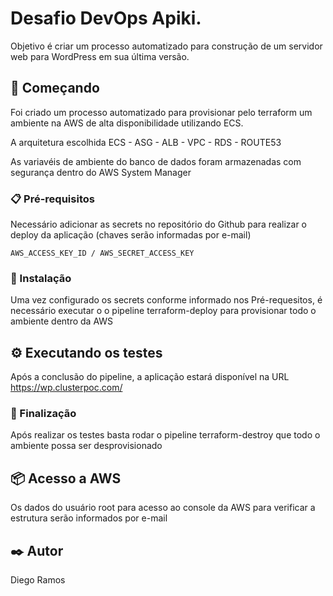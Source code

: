 # Desafio DevOps Apiki.

Objetivo é criar um processo automatizado para construção de um servidor web para WordPress em sua última versão.

## 🚀 Começando

Foi criado um processo automatizado para provisionar pelo terraform um ambiente na AWS de alta disponibilidade utilizando ECS.

A arquitetura escolhida ECS - ASG - ALB - VPC - RDS - ROUTE53

As variavéis de ambiente do banco de dados foram armazenadas com segurança dentro do AWS System Manager

### 📋 Pré-requisitos

Necessário adicionar as secrets no repositório do Github para realizar o deploy da aplicação (chaves serão informadas por e-mail)

```
AWS_ACCESS_KEY_ID / AWS_SECRET_ACCESS_KEY 
```
### 🔧 Instalação

Uma vez configurado os secrets conforme informado nos Pré-requesitos, é necessário executar o o pipeline terraform-deploy para provisionar todo o ambiente dentro da AWS

## ⚙️ Executando os testes

Após a conclusão do pipeline, a aplicação estará disponível na URL https://wp.clusterpoc.com/

### 🔩 Finalização

Após realizar os testes basta rodar o pipeline terraform-destroy que todo o ambiente possa ser desprovisionado

## 📦 Acesso a AWS

Os dados do usuário root para acesso ao console da AWS para verificar a estrutura serão informados por e-mail

## ✒️ Autor

Diego Ramos